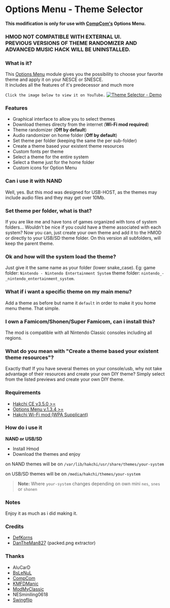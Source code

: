 # Options Menu - Theme Selector
**This modification is only for use with [CompCom's](https://github.com/CompCom) Options Menu.**
### HMOD NOT COMPATIBLE WITH EXTERNAL UI.<br/>PREVIOUS VERSIONS OF THEME RANDOMIZER AND ADVANCED MUSIC HACK WILL BE UNINSTALLED.

### What is it?
This [Options Menu](https://github.com/CompCom/OptionsMenu/releases/latest) module gives you the possibility to choose your favorite theme and apply it on your NESCE or SNESCE.<br/>
It includes all the features of it's predecessor and much more

`Click the image below to view it on YouTube.`
[![Theme Selector - Demo](https://i.imgur.com/Ixi8LYu.png)](https://youtu.be/yRUbGssu8ko "Theme Selector - Demo")
### Features
*  Graphical interface to allow you to select themes
*  Download themes directy from the internet (**Wi-Fi mod required**)
*  Theme randomizer (**Off by default**)
*  Audio randomizer on home folder (**Off by default**)
*  Set theme per folder (keeping the same the per sub-folder)
*  Create a theme based your existent theme resources
*  Custom fonts per theme
*  Select a theme for the entire system
*  Select a theme just for the home folder
*  Custom icons for Option Menu

### Can i use it with NAND
Well, yes. But this mod was designed for USB-HOST, as the themes may include audio files and they may get over 10Mb.

### Set theme per folder, what is that?
If you are like me and have tons of games organized with tons of system folders... Wouldn't be nice if you could have a theme associated with each system? Now you can, just create your own theme and add it to the HMOD or directly to your USB/SD theme folder.
On this version all subfolders, will keep the parent theme.

### Ok and how will the system load the theme?
Just give it the same name as your folder (lower snake_case). Eg: game folder: `Nintendo - Nintendo Entertainment System` theme folder: `nintendo_-_nintendo_entertainment_system`.

### What if i want a specific theme on my main menu?
Add a theme as before but name it `default` in order to make it you home menu theme. 
That simple.

### I own a Famicom/Shonen/Super Famicom, can i install this?
The mod is compatible with all Nintendo Classic consoles including all regions.

### What do you mean with "Create a theme based your existent theme resources"?
Exactly that! If you have several themes on your console/usb, why not take advantage of their resources and create your own DIY theme? 
Simply select from the listed previews and create your own DIY theme.

### Requirements
*  [Hakchi CE v3.5.0 >=](https://github.com/TeamShinkansen/hakchi2/releases/latest)
*  [Options Menu v.1.3.4 >=](https://github.com/CompCom/OptionsMenu/releases/latest)
*  [Hakchi Wi-Fi mod (WPA Supplicant)](https://hakchi.net/hakchi/hmods/wpa-supplicant.hmod)

### How do i use it

**NAND or USB/SD**

- Install Hmod
- Download the themes and enjoy

on NAND themes will be on `/var/lib/hakchi/usr/share/themes/your-system`

on USB/SD themes will be on `/media/hakchi/themes/your-system`

> **Note:** Where `your-system` changes depending on own mini `nes`, `snes`  or `shonen`

### Notes
Enjoy it as much as i did making it.

### Credits
- [DefKorns](https://gitlab.com/DefKorns)
- [DanTheMan827](https://github.com/DanTheMan827) (packed.png extractor)

### Thanks
- AluCarD
- [BsLeNuL](https://github.com/bslenul)
- [CompCom](https://github.com/CompCom)
- [KMFDManic](https://github.com/KMFDManic)
- [ModMyClassic](https://modmyclassic.com/)
- NESminiling0618
- [Swingflip](https://github.com/swingflip)

